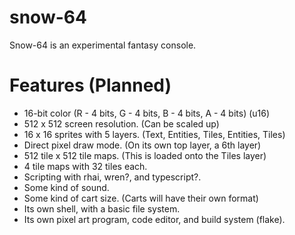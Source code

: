 # snow-64
Snow-64 is an experimental fantasy console.

# Features (Planned)

- 16-bit color (R - 4 bits, G - 4 bits, B - 4 bits, A - 4 bits) (u16)
- 512 x 512 screen resolution. (Can be scaled up)
- 16 x 16 sprites with 5 layers. (Text, Entities, Tiles, Entities, Tiles)
- Direct pixel draw mode. (On its own top layer, a 6th layer)
- 512 tile x 512 tile maps. (This is loaded onto the Tiles layer)
- 4 tile maps with 32 tiles each.
- Scripting with rhai, wren?, and typescript?.
- Some kind of sound.
- Some kind of cart size. (Carts will have their own format)
- Its own shell, with a basic file system.
- Its own pixel art program, code editor, and build system (flake).
